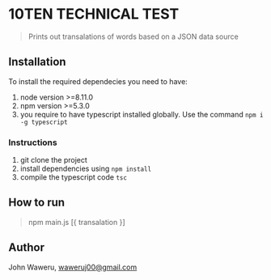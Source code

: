 # 10TEN TECHNICAL TEST

> Prints out transalations of words based on a JSON data source

## Installation

To install the required dependecies you need to have:

1. node version >=8.11.0
2. npm version >=5.3.0
3. you require to have typescript installed globally. Use the command `npm i -g typescript`

### Instructions

1. git clone the project
2. install dependencies using `npm install`
3. compile the typescript code `tsc`

## How to run

> npm main.js [{ transalation }]

## Author

John Waweru, waweruj00@gmail.com
